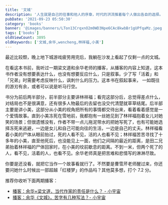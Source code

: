 ```yaml
---
title: '文城'
description: '人生就是自己的往事和他人的序章，时代的洪流推着每个人做出各自的选择。这是一个荒蛮的年代，结束的尚未结束，开始的尚未开始。'
pubDate: '2021-09-23 05:50:30'
category: 'books'
banner: '@images/banners/LTon13CrqxnO2m0WD3Npe6CAc8kwbBr1gUPfqaMz.jpeg'
tags: ['books']
oldViewCount: 3895
oldKeywords: ['文城,余华,wencheng,林祥福,小美']
---
```


最近比较颓，晚上地下城游戏疲劳用完后，我躺在沙发上看起了仅剩一点的文城。

在看这本书前，我听过一期梁文道和余华老师的播客，从播客的内容上知道，这本书作者没有想要表达什么，也没有想要反应什么，只是叙事。少了写「活着」和「兄弟」时需要考虑反映什么，讽刺什么的压力。这本书在叙起事来， 一如既往的游刃有余，或者可以说是听马行空。

书分为前后两半部分，前半部分主要讲林祥福；看完这部分后，总觉得差点什么，对结局也不是很满意，还有很多人物最后的去留也没交代清楚就草草结尾。后半部主要是讲小美，这部分从小美的视角把所有的事情都交待出来，看着看着感觉是一个爱情故事。直到小美冻死在雪地前，我都抱有一丝她见到了林祥福抱着女儿对她笑的场景；但很遗憾没有，作者不带一点儿拖泥带水的把她写死了，也有可能她选择冻死来逃避，一边是女儿和自己可能向往的生活，一边是自己的丈夫。林祥福看着小美的尸体从眼前抬过，死的人看不见，活的人也看不见；林祥福苦苦寻找了十多年的小美，直至他死后，也没能见上一面，他们之间隔的最近的距离，是田二兄弟抬着林祥福的尸体回家时，在小美的坟前歇息的距离。不到一米，但两个死了的人，看不见，活着的人，也看不见。余华老师真是把苦难和悲情写的淋淋尽致。

你要是还没看，就把它当作一个故事看就行了。不然要是曹雪芹老师醒过来，你还要问她什么时候出一部超越「红楼梦」的作品吗？其他莫多想，打个 7.2 分。

推荐你收听下面两期播客：

- [播客：余华×梁文道，当代作家的责任是什么？ - 小宇宙](https://www.xiaoyuzhoufm.com/episode/60dc5cdce13dd0c6808ab6e6)
- [播客：余华《文城》，苦字有几种写法？- 小宇宙](https://www.xiaoyuzhoufm.com/episode/6059250654fee091656154f2?s=eyJ1IjoiNWU4ODE2NWJlMDM2YzQzMTc5NTIyN2Y5In0%3D%0A)
